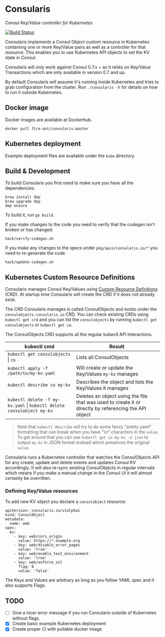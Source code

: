 # Consularis

*Consul Key/Value controller for Kubernetes*

[![Build Status](https://travis-ci.org/fire-ant/consularis.svg?branch=master)](https://travis-ci.org/fire-ant/consularis)

Consularis implements a Consul Object custom resource in Kubernetes containing one or more Key/Value pairs as well as a controller for that resource.
This enables you to use Kubernetes API objects to set the KV state in Consul.

Consularis will only work against Consul 0.7.x + as it relies on Key/Value Transactions which are only available in version 0.7 and up.

By default Consularis will assume it's running inside Kubernetes and tries to grab configuration from the cluster.
Run `./consularis -h` for details on how to run it outside Kubernetes.

## Docker image
Docker images are available at Dockerhub.
```
docker pull fire-ant/consularis:master
```
## Kubernetes deployment
Example deployment files are available under the `kube` directory.

## Build & Development
To build Consularis you first need to make sure you have all the dependencies.
```
brew install dep
brew upgrade dep
dep ensure
```
To build it, run `go build`.

If you make changes to the code you need to verify that the codegen isn't broken or has changed.
```
hack/verify-codegen.sh
```

If you make any changes to the specs under `pkg/apis/consularis.io/*` you need to re-generate the code.
```
hack/update-codegen.sh
```

## Kubernetes Custom Resource Definitions
Consularis manages Consul Key/Values using [Custom Resource Definitions](https://kubernetes.io/docs/concepts/api-extension/custom-resources/) (CRD).
At startup time Consularis will create the CRD if it does not already exist. 

The CRD Consularis manages is called ConsulObjects and exists under the `consulobjects.consularis.io` CRD.
You can check existing CRDs using `kubectl get crd` and you can list the `consulobjects` by running `kubectl get consulobjects` or `kubectl get co`.

The ConsulObjects CRD supports all the regular kubectl API interactions.


| kubectl cmd | Result |
| -------- | -------- |
| `kubectl get consulobjects` &#124; `co`  | Lists all ConsulObjects |
| `kubectl apply -f /path/to/my-kv.yaml` | Will create or update the Key/Values `my-kv` manages |
| `kubectl describe co my-kv` | Describes the object and lists the Key/Values it manages |
| `kubectl delete -f my-kv.yaml` &#124; `kubectl delete consulobject my-kv` | Deletes an object using the file that was used to create it or directly by referencing the API object |

> Note that `kubectl describe` will try to do some fancy "pretty yaml" formatting that can break when you have "\n" characters in the `value`. To get around that you can use `kubectl get co my-kv -o json` to output `my-kv` in JSON format instead which preserves the original `value`.

Consularis runs a Kubernetes controller that watches the ConsulObjects API for any create, update and delete events and updates Consul KV accordingly.
It will also re-sync existing ConsulObjects in regular intervals which means if you make a manual change in the Consul UI it will almost certainly be overritten.

### Defining Key/Value resources
To add new KV object you declare a `consulobject` resource:
```
apiVersion: consularis.io/v1alpha1
kind: ConsulObject
metadata:
  name: web
spec:
  kv:
    - key: web/cors_origin
      value: https://*.example.org
    - key: web/disable_error_pages
      value: 'true'
    - key: web/enable_test_environment
      value: 'true'
    - key: web/enforce_ssl
      flag: 0
      value: 'false'
```

The Keys and Values are arbitrary as long as you follow YAML spec and it also supports Flags.

## TODO
- [ ] Give a nicer error message if you run Consularis outside of Kubernetes without flags.
- [x] Create basic example Kubernetes deployment
- [x] Create proper CI with pullable docker image
